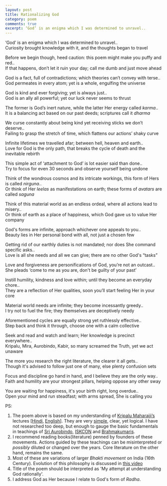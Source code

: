 ```yaml
---
layout: post
title: Rationalizing God
category: poem
comments: true
excerpt: ‘God’ is an enigma which I was determined to unravel..   
---
```



‘God’ is an enigma which I was determined to unravel..  
Curiosity brought knowledge with it, and the thoughts began to travel

Before we begin though, heed caution: this poem might make you puffy and red..  
If that happens, don’t let it ruin your day; call me dumb and just move ahead

God is a fact, full of contradictions; which theories can’t convey with terse..  
God permeates in every atom; yet is a whole, engulfing the universe

God is kind and ever forgiving; yet is always just..  
God is an ally all powerful; yet our luck never seems to thrust

The former is God’s inert nature, while the latter Her energy called *karma*..  
It is a balancing act based on our past deeds; scriptures call it *dharma*

We curse constantly about being kind yet receiving sticks we don’t deserve..  
Failing to grasp the stretch of time, which flattens our actions’ shaky curve

Infinite lifetimes we travelled afar; between hell, heaven and earth..  
Love for God is the only path, that breaks the cycle of death and the inevitable rebirth

This simple act of ‘attachment to God’ is lot easier said than done..  
Try to focus for even 30 seconds and observe yourself being undone

Think of the wondrous cosmos and its intricate workings, this form of Hers is called *nirguna*..  
Or think of Her *leelas* as manifestations on earth; these forms of *avatars* are called *saguna*

Think of this material world as an endless ordeal, where all actions lead to misery..  
Or think of earth as a place of happiness, which God gave us to value Her company

God's forms are infinite, approach whichever one appeals to you..  
Beauty lies in Her personal bond with all, not just a chosen few

Getting rid of our earthly duties is not mandated; nor does She command specific asks..  
Love is all she needs and all we can give; there are no other God's “tasks”

Love and forgiveness are personifications of God, you’re not an outcast..  
She pleads ‘come to me as you are, don't be guilty of your past’

Instill humility, kindness and love within; until they become an everyday chore..  
They are a reflection of Her qualities, soon you’ll start feeling Her in your core

Material world needs are infinite; they become incessantly greedy..  
I try not to fuel the fire; they themselves are deceptively needy 

Aforementioned cycles are equally strong yet ruthlessly effective..  
Step back and think it through, choose one with a calm collective

Seek and read and watch and learn; Her knowledge is precinct everywhere..  
Kripalu, Mira, Aurobindo, Kabir, so many screamed the Truth, yet we act unaware

The more you research the right literature, the clearer it all gets..  
Though it's advised to follow just one of many, else plenty confusion sets 

Focus and discipline go hand in hand, and I believe they are the only way..  
Faith and humility are your strongest pillars, helping oppose any other sway 

You are waiting for happiness, it's your birth right, long overdue..  
Open your mind and run steadfast; with arms spread, She is calling you

PS:   
1. The poem above is based on my understanding of [Kripalu Maharajji’s](http://jkp.org/) lectures [[Hindi](https://www.youtube.com/playlist?list=PLA3B03C8320853BC2), [English](http://www.swaminikhilanandlectures.org/sanatan.html)]. They are very [simple](https://www.youtube.com/watch?v=kl_0QrDr0-0), clear, yet logical. I have not researched too deep, but enough to gauge the basic fundamentals in teachings of [Sri Aurobindo](https://en.wikipedia.org/wiki/Sri_Aurobindo), [ISKCON](http://www.iskcon.org/) and [Brahmakumaris](http://www.brahmakumaris.org/).  
2. I recommend reading books(literature) penned by founders of these movements. Actions guided by these teachings can be misinterpreted or *possibly* diluted or changed over the years. Core literature on the other hand, remains the same.  
3. Most of these are variations of larger *Bhakti movement* on India (16th Century). Evolution of this philosophy is discussed in [this video](https://www.youtube.com/watch?v=-i_7R96_tAI)  
4. Title of the poem should be interpreted as 'My attempt at understanding God rationally'.  
5. I address God as Her because I relate to God's form of *Radha*.  